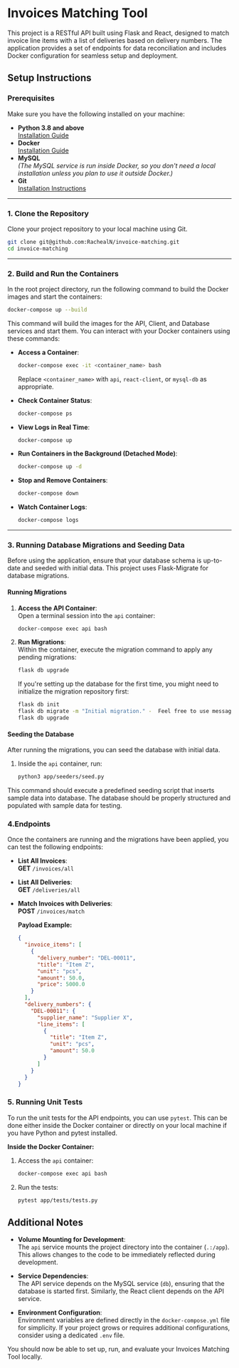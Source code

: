 
# Invoices Matching Tool

This project is a RESTful API built using Flask and React, designed to match invoice line items with a list of deliveries based on delivery numbers. The application provides a set of endpoints for data reconciliation and includes Docker configuration for seamless setup and deployment.

## Setup Instructions

### Prerequisites

Make sure you have the following installed on your machine:

- **Python 3.8 and above**  
  [Installation Guide](https://www.python.org/downloads/)
- **Docker**  
  [Installation Guide](https://docs.docker.com/get-docker/)
- **MySQL**  
  *(The MySQL service is run inside Docker, so you don't need a local installation unless you plan to use it outside Docker.)*
- **Git**  
  [Installation Instructions](https://git-scm.com/book/en/v2/Getting-Started-Installing-Git)

---

### 1. Clone the Repository

Clone your project repository to your local machine using Git.

```bash
git clone git@github.com:RachealN/invoice-matching.git
cd invoice-matching
```

---

### 2. Build and Run the Containers

In the root project directory, run the following command to build the Docker images and start the containers:

```bash
docker-compose up --build
```

This command will build the images for the API, Client, and Database services and start them. You can interact with your Docker containers using these commands:

- **Access a Container**:  
  ```bash
  docker-compose exec -it <container_name> bash
  ```
  Replace `<container_name>` with `api`, `react-client`, or `mysql-db` as appropriate.

- **Check Container Status**:  
  ```bash
  docker-compose ps
  ```

- **View Logs in Real Time**:  
  ```bash
  docker-compose up
  ```

- **Run Containers in the Background (Detached Mode)**:  
  ```bash
  docker-compose up -d
  ```

- **Stop and Remove Containers**:  
  ```bash
  docker-compose down
  ```

- **Watch Container Logs**:  
  ```bash
  docker-compose logs
  ```

---

### 3. Running Database Migrations and Seeding Data

Before using the application, ensure that your database schema is up-to-date and seeded with initial data. This project uses Flask-Migrate for database migrations.

#### **Running Migrations**
1. **Access the API Container**:  
   Open a terminal session into the `api` container:

   ```bash
   docker-compose exec api bash
   ```

2. **Run Migrations**:  
   Within the container, execute the migration command to apply any pending migrations:

   ```bash
   flask db upgrade
   ```

   If you're setting up the database for the first time, you might need to initialize the migration repository first:

   ```bash
   flask db init
   flask db migrate -m "Initial migration." -  Feel free to use message of your choice
   flask db upgrade
   ```

#### **Seeding the Database**
After running the migrations, you can seed the database with initial data.

1. Inside the `api` container, run:

   ```bash
   python3 app/seeders/seed.py
   ```
This command should execute a predefined seeding script that inserts sample data into  database.
The database should be properly structured and populated with sample data for testing.

### 4.Endpoints

Once the containers are running and the migrations have been applied, you can test the following endpoints:

- **List All Invoices**:  
  **GET** `/invoices/all`

- **List All Deliveries**:  
  **GET** `/deliveries/all`

- **Match Invoices with Deliveries**:  
  **POST** `/invoices/match`

  **Payload Example:**

  ```json
  {
    "invoice_items": [
      {
        "delivery_number": "DEL-00011",
        "title": "Item Z",
        "unit": "pcs",
        "amount": 50.0,
        "price": 5000.0
      }
    ],
    "delivery_numbers": {
      "DEL-00011": {
        "supplier_name": "Supplier X",
        "line_items": [
          {
            "title": "Item Z",
            "unit": "pcs",
            "amount": 50.0
          }
        ]
      }
    }
  }
  ```

### 5. Running Unit Tests

To run the unit tests for the API endpoints, you can use `pytest`. This can be done either inside the Docker container or directly on your local machine if you have Python and pytest installed.

**Inside the Docker Container:**

1. Access the `api` container:

   ```bash
   docker-compose exec api bash
   ```

2. Run the tests:

   ```bash
   pytest app/tests/tests.py
   ```

## Additional Notes

- **Volume Mounting for Development**:  
  The `api` service mounts the project directory into the container (`.:/app`). This allows changes to the code to be immediately reflected during development.

- **Service Dependencies**:  
  The API service depends on the MySQL service (`db`), ensuring that the database is started first. Similarly, the React client depends on the API service.

- **Environment Configuration**:  
  Environment variables are defined directly in the `docker-compose.yml` file for simplicity. If your project grows or requires additional configurations, consider using a dedicated `.env` file.

 You should now be able to set up, run, and evaluate your Invoices Matching Tool locally.